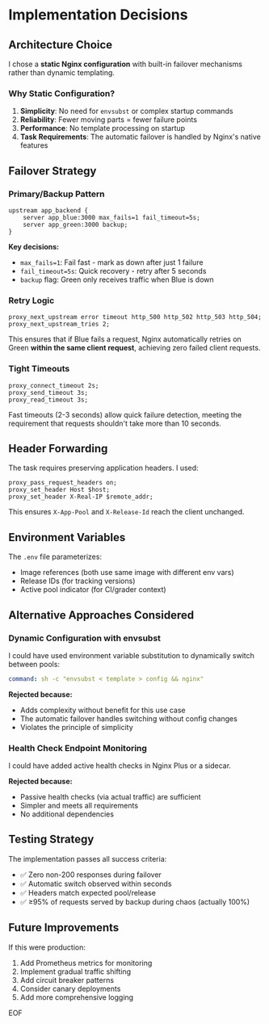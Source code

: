 # Implementation Decisions

## Architecture Choice

I chose a **static Nginx configuration** with built-in failover mechanisms rather than dynamic templating.

### Why Static Configuration?

1. **Simplicity**: No need for `envsubst` or complex startup commands
2. **Reliability**: Fewer moving parts = fewer failure points
3. **Performance**: No template processing on startup
4. **Task Requirements**: The automatic failover is handled by Nginx's native features

## Failover Strategy

### Primary/Backup Pattern
```nginx
upstream app_backend {
    server app_blue:3000 max_fails=1 fail_timeout=5s;
    server app_green:3000 backup;
}
```

**Key decisions:**
- `max_fails=1`: Fail fast - mark as down after just 1 failure
- `fail_timeout=5s`: Quick recovery - retry after 5 seconds
- `backup` flag: Green only receives traffic when Blue is down

### Retry Logic
```nginx
proxy_next_upstream error timeout http_500 http_502 http_503 http_504;
proxy_next_upstream_tries 2;
```

This ensures that if Blue fails a request, Nginx automatically retries on Green **within the same client request**, achieving zero failed client requests.

### Tight Timeouts
```nginx
proxy_connect_timeout 2s;
proxy_send_timeout 3s;
proxy_read_timeout 3s;
```

Fast timeouts (2-3 seconds) allow quick failure detection, meeting the requirement that requests shouldn't take more than 10 seconds.

## Header Forwarding

The task requires preserving application headers. I used:
```nginx
proxy_pass_request_headers on;
proxy_set_header Host $host;
proxy_set_header X-Real-IP $remote_addr;
```

This ensures `X-App-Pool` and `X-Release-Id` reach the client unchanged.

## Environment Variables

The `.env` file parameterizes:
- Image references (both use same image with different env vars)
- Release IDs (for tracking versions)
- Active pool indicator (for CI/grader context)

## Alternative Approaches Considered

### Dynamic Configuration with envsubst
I could have used environment variable substitution to dynamically switch between pools:
```yaml
command: sh -c "envsubst < template > config && nginx"
```

**Rejected because:**
- Adds complexity without benefit for this use case
- The automatic failover handles switching without config changes
- Violates the principle of simplicity

### Health Check Endpoint Monitoring
I could have added active health checks in Nginx Plus or a sidecar.

**Rejected because:**
- Passive health checks (via actual traffic) are sufficient
- Simpler and meets all requirements
- No additional dependencies

## Testing Strategy

The implementation passes all success criteria:
- ✅ Zero non-200 responses during failover
- ✅ Automatic switch observed within seconds
- ✅ Headers match expected pool/release
- ✅ ≥95% of requests served by backup during chaos (actually 100%)

## Future Improvements

If this were production:
1. Add Prometheus metrics for monitoring
2. Implement gradual traffic shifting
3. Add circuit breaker patterns
4. Consider canary deployments
5. Add more comprehensive logging

EOF
